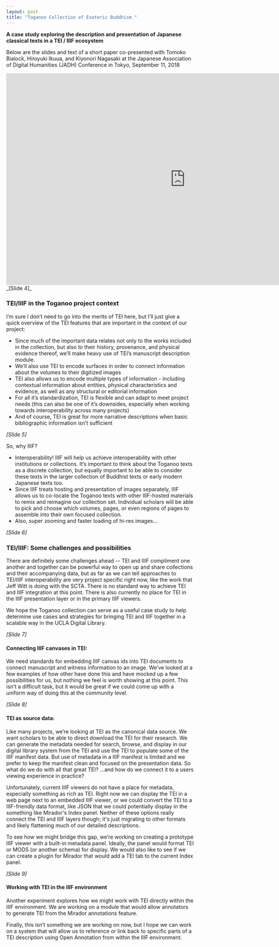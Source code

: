 ```yaml
---
layout: post
title: "Toganoo Collection of Esoteric Buddhism "
---
```

**A case study exploring the description and presentation of Japanese classical texts in a TEI / IIIF ecosystem**

Below are the slides and text of a short paper co-presented with Tomoko Bialock, Hiroyuki Ikuua, and Kiyonori Nagasaki at the Japanese Association of Digital Humanities (JADH) Conference in Tokyo, September 11, 2018

<iframe src="https://docs.google.com/presentation/d/e/2PACX-1vR9G9h-wTlPDlYsXhAlTAK9_DFAr6PuE1cQqYd5ybkGmE_SI1wob1ivfu_sgi6284N6Cs2qe-HIeirY/embed?start=false&loop=false" frameborder="0" width="960" height="569" allowfullscreen="true" mozallowfullscreen="true" webkitallowfullscreen="true"></iframe>
<!--excerpt-->
_[Slide 4]_

### TEI/IIIF in the Toganoo project context
I’m sure I don’t need to go into the merits of TEI here, but I’ll just give a quick overview of the TEI features that are important in the context of our project:

* Since much of the important data relates not only to the works included in the collection, but also to their history, provenance, and physical evidence thereof, we’ll make heavy use of TEI’s manuscript description module.
* We’ll also use TEI to encode surfaces in order to connect information about the volumes to their digitized images
* TEI also allows us to encode multiple types of information - including contextual information about entities, physical characteristics and evidence, as well as any structural or editorial information
* For all it’s standardization, TEI is flexible and can adapt to meet project needs (this can also be one of it’s downsides, especially when working towards interoperability across many projects)
* And of course, TEI is great for more narrative descriptions when basic bibliographic information isn’t sufficient

_[Slide 5]_

So, why IIIF?
* Interoperability!  IIIF will help us achieve interoperability with other institutions or collections. It’s important to think about the Toganoo texts as a discrete collection, but equally important to be able to consider these texts in the larger collection of Buddhist texts or early modern Japanese texts too.
* Since IIIF treats hosting and presentation of images separately, IIIF allows us to co-locate the Toganoo texts with other IIIF-hosted materials to remix and reimagine our collection set. Individual scholars will be able to pick and choose which volumes, pages, or even regions of pages to assemble into their own focused collection.
* Also, super zooming and faster loading of hi-res images…

_[Slide 6]_

### TEI/IIIF: Some challenges and possibilities
There are definitely some challenges ahead -- TEI and IIIF compliment one another and together can be powerful way to open up and share collections and their accompanying data, but as far as we can tell approaches to TEI/IIIF interoperability are very project specific right now, like the work that Jeff Witt is doing with the SCTA. There is no standard way to achieve TEI and IIIF integration at this point. There is also currently no place for TEI in the IIIF presentation layer or in the primary IIIF viewers.

We hope the Toganoo collection can serve as a useful case study to help determine use cases and strategies for bringing TEI and IIIF together in a scalable way in the UCLA Digital Library.

_[Slide 7]_

#### Connecting IIIF canvases in TEI:
We need standards for embedding IIIF canvas ids into TEI documents to connect manuscript and witness information to an image. We’ve looked at a few examples of how other have done this and have mocked up a few possibilities for us, but nothing we feel is worth showing at this point. This isn’t a difficult task, but it would be great if we could come up with a uniform way of doing this at the community level.

_[Slide 8]_

#### TEI as source data:
Like many projects, we’re looking at TEI as the canonical data source. We want scholars to be able to direct download the TEI for their research. We can generate the metadata needed for search, browse, and display in our digital library system from the TEI and use the TEI to populate some of the IIIF manifest data. But use of metadata in a IIIF manifest is limited and we prefer to keep the manifest clean and focused on the presentation data. So what do we do with all that great TEI? …and how do we connect it to a users viewing experience in practice?

Unfortunately, current IIIF viewers do not have a place for metadata, especially something as rich as TEI. Right now we can display the TEI in a web page next to an embedded IIIF viewer, or we could convert the TEI to a IIIF-friendly data format, like JSON that we could potentially display in the something like Mirador's Index panel. Neither of these options really connect the TEI and IIIF layers though; it's just migrating to other formats and likely flattening much of our detailed descriptions.

To see how we might bridge this gap, we’re working on creating a prototype IIIF viewer with a built-in metadata panel. Ideally, the panel would format TEI or MODS (or another schema) for display. We would also like to see if we can create a plugin for Mirador that would add a TEI tab to the current Index panel.

_[Slide 9]_

#### Working with TEI in the IIIF environment
Another experiment explores how we might work with TEI directly within the IIIF environment. We are working on a module that would allow annotators to generate TEI from the Mirador annotations feature.

Finally, this isn’t something we are working on now, but I hope we can work on a system that will allow us to reference or link back to specific parts of a TEI description using Open Annotation from within the IIIF environment.
